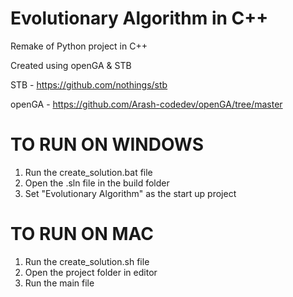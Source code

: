 # Evolutionary Algorithm in C++
Remake of Python project in C++

Created using openGA & STB

STB - https://github.com/nothings/stb

openGA - https://github.com/Arash-codedev/openGA/tree/master

# TO RUN ON WINDOWS
1. Run the create_solution.bat file 
2. Open the .sln file in the build folder
3. Set "Evolutionary Algorithm" as the start up project

# TO RUN ON MAC
1. Run the create_solution.sh file
2. Open the project folder in editor
3. Run the main file
